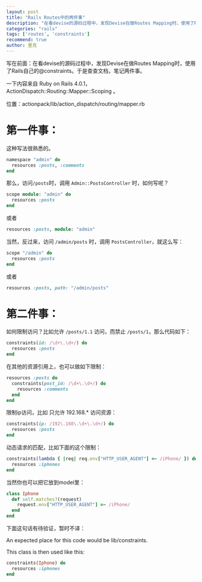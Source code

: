 ```yaml
---
layout: post
title: "Rails Routes中的两件事"
description: "在看devise的源码过程中，发现Devise在做Routes Mapping时，使用了Rails自己的@constraints。于是查查文档，笔记两件事。"
categories: "rails"
tags: ['routes', 'constraints']
recommend: true
author: 里克
---
```


写在前面：在看devise的源码过程中，发现Devise在做Routes Mapping时，使用了Rails自己的@constraints。于是查查文档，笔记两件事。

一下内容来自 Ruby on Rails 4.0.1， ActionDispatch::Routing::Mapper::Scoping 。

位置：actionpack/lib/action_dispatch/routing/mapper.rb

# 第一件事：

这种写法很熟悉的。

```ruby
namespace "admin" do
  resources :posts, :comments
end
```

那么，访问`/posts`时，调用 `Admin::PostsController` 时，如何写呢？

```ruby
scope module: "admin" do
  resources :posts
end
```

或者

```ruby
resources :posts, module: "admin"
```

当然，反过来，访问 `/admin/posts` 时，调用 `PostsController`，就这么写：

```ruby
scope "/admin" do
  resources :posts
end
```

或者

```ruby
resources :posts, path: "/admin/posts"
```

# 第二件事：

如何限制访问？比如允许 `/posts/1.1` 访问，而禁止 `/posts/1`，那么代码如下：

```ruby
constraints(id: /\d+\.\d+/) do
  resources :posts
end
```

在其他的资源引用上，也可以做如下限制：

```ruby
resources :posts do
  constraints(post_id: /\d+\.\d+/) do
    resources :comments
  end
end
```

限制ip访问，比如 只允许 192.168.* 访问资源：

```ruby
constraints(ip: /192\.168\.\d+\.\d+/) do
  resources :posts
end
```

动态请求的匹配，比如下面的这个限制：

```ruby
constraints(lambda { |req| req.env["HTTP_USER_AGENT"] =~ /iPhone/ }) do
  resources :iphones
end
```

当然你也可以把它放到model里：

```ruby
class Iphone
  def self.matches?(request)
    request.env["HTTP_USER_AGENT"] =~ /iPhone/
  end
end
```

下面这句话有待验证，暂时不译：

An expected place for this code would be lib/constraints.

This class is then used like this:

```ruby
constraints(Iphone) do
  resources :iphones
end
```




